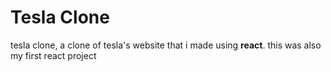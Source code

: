 # Tesla Clone 
 tesla clone, a clone of tesla's website that i made using **react**. 
 this was also my first react project
 
